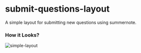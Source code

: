 # submit-questions-layout
A simple layout for submitting new questions using summernote.

### How it Looks?

![simple-layout](https://raw.githubusercontent.com/saideepchandg/submit-questions-layout/master/Submit%20Questions%20-%20Artiquest.png)
